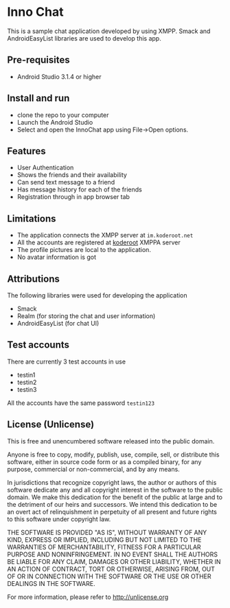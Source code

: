 # Inno Chat
This is a sample chat application developed by using XMPP. Smack and AndroidEasyList libraries are used to develop this app.

## Pre-requisites
* Android Studio 3.1.4 or higher

## Install and run
* clone the repo to your computer
* Launch the Android Studio
* Select and open the InnoChat app using File->Open options.

## Features
* User Authentication
* Shows the friends and their availability
* Can send text message to a friend
* Has message history for each of the friends
* Registration through in app browser tab

## Limitations
* The application connects the XMPP server at `im.koderoot.net`
* All the accounts are registered at [koderoot](https://www.koderoot.net/) XMPPA server
* The profile pictures are local to the application.
* No avatar information is got

## Attributions
The following libraries were used for developing the application
* Smack
* Realm (for storing the chat and user information)
* AndroidEasyList (for chat UI)

## Test accounts
There are currently 3 test accounts in use
* testin1
* testin2
* testin3

All the accounts have the same password `testin123`


## License (Unlicense)
This is free and unencumbered software released into the public domain.

Anyone is free to copy, modify, publish, use, compile, sell, or
distribute this software, either in source code form or as a compiled
binary, for any purpose, commercial or non-commercial, and by any
means.

In jurisdictions that recognize copyright laws, the author or authors
of this software dedicate any and all copyright interest in the
software to the public domain. We make this dedication for the benefit
of the public at large and to the detriment of our heirs and
successors. We intend this dedication to be an overt act of
relinquishment in perpetuity of all present and future rights to this
software under copyright law.

THE SOFTWARE IS PROVIDED "AS IS", WITHOUT WARRANTY OF ANY KIND,
EXPRESS OR IMPLIED, INCLUDING BUT NOT LIMITED TO THE WARRANTIES OF
MERCHANTABILITY, FITNESS FOR A PARTICULAR PURPOSE AND NONINFRINGEMENT.
IN NO EVENT SHALL THE AUTHORS BE LIABLE FOR ANY CLAIM, DAMAGES OR
OTHER LIABILITY, WHETHER IN AN ACTION OF CONTRACT, TORT OR OTHERWISE,
ARISING FROM, OUT OF OR IN CONNECTION WITH THE SOFTWARE OR THE USE OR
OTHER DEALINGS IN THE SOFTWARE.

For more information, please refer to <http://unlicense.org>
